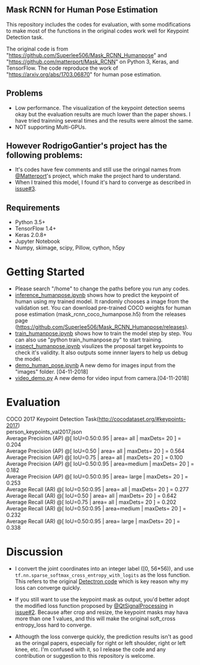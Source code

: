 Mask RCNN for Human Pose Estimation
-----------------------------------

This repository includes the codes for evaluation, with some modifications to make most of the functions in the original codes work well for Keypoint Detection task.

The original code is from "https://github.com/Superlee506/Mask_RCNN_Humanpose" and "https://github.com/matterport/Mask_RCNN" on Python 3, Keras, and TensorFlow. The code reproduce the work of "https://arxiv.org/abs/1703.06870" for human pose estimation.

## Problems
* Low performance.
The visualization of the keypoint detection seems okay but the evaluation results are much lower than the paper shows. I have tried trainning several times and the results were almost the same.
* NOT supporting Multi-GPUs.

## However RodrigoGantier's project has the following problems:
*  It's codes have few comments and still use the oringal names from [@Matterport][3]'s project, which make the project hard to understand. 
*  When I trained this model, I found it's hard to converge as described in [issue#3][4].

## Requirements
* Python 3.5+
* TensorFlow 1.4+
* Keras 2.0.8+
* Jupyter Notebook
* Numpy, skimage, scipy, Pillow, cython, h5py

# Getting Started
* Please search "/home" to change the paths before you run any codes.
* [inference_humanpose.ipynb][5] shows how to predict the keypoint of human using my trained model. It randomly chooses a image from the validation set. You can download pre-trained COCO weights for human pose estimation (mask_rcnn_coco_humanpose.h5) from the releases page (https://github.com/Superlee506/Mask_RCNN_Humanpose/releases).
* [train_humanpose.ipynb][6] shows how to train the model step by step. You can also use "python train_humanpose.py" to start training.
* [inspect_humanpose.ipynb][7] visulizes the proposal target keypoints to check it's validity. It also outputs some innner layers to help us debug the model.
* [demo_human_pose.ipynb][8] A new demo for images input from the "images" folder. [04-11-2018]
* [video_demo.py][9] A new demo for video input from camera.[04-11-2018]

# Evaluation
COCO 2017 Keypoint Detection Task(http://cocodataset.org/#keypoints-2017)  
person_keypoints_val2017.json  
 Average Precision  (AP) @[ IoU=0.50:0.95 | area=   all | maxDets= 20 ] = 0.204  
 Average Precision  (AP) @[ IoU=0.50      | area=   all | maxDets= 20 ] = 0.564  
 Average Precision  (AP) @[ IoU=0.75      | area=   all | maxDets= 20 ] = 0.100  
 Average Precision  (AP) @[ IoU=0.50:0.95 | area=medium | maxDets= 20 ] = 0.182  
 Average Precision  (AP) @[ IoU=0.50:0.95 | area= large | maxDets= 20 ] = 0.253  
 Average Recall     (AR) @[ IoU=0.50:0.95 | area=   all | maxDets= 20 ] = 0.277  
 Average Recall     (AR) @[ IoU=0.50      | area=   all | maxDets= 20 ] = 0.642  
 Average Recall     (AR) @[ IoU=0.75      | area=   all | maxDets= 20 ] = 0.202  
 Average Recall     (AR) @[ IoU=0.50:0.95 | area=medium | maxDets= 20 ] = 0.232  
 Average Recall     (AR) @[ IoU=0.50:0.95 | area= large | maxDets= 20 ] = 0.338  

# Discussion
* I convert the joint coordinates into an integer label ([0, 56*56)), and use  `tf.nn.sparse_softmax_cross_entropy_with_logits` as the loss function. This refers to the original [Detectron code][10] which is key reason why my loss can converge quickly.
* If you still want to use the keypoint mask as output, you'd better adopt the modified loss function proposed by [@QtSignalProcessing][11] in [issue#2][12]. Because after crop and resize, the keypoint masks may hava more than one 1 values, and this will make the original soft_cross entropy_loss hard to converge.
* Althougth the loss converge quickly, the prediction results isn't as good as the oringal papers, especially for right or left shoulder, right or left knee, etc. I'm confused with it, so I release the code and any contribution or suggestion to this repository is welcome.


  [1]: https://github.com/matterport/Mask_RCNN/issues/2
  [2]: https://github.com/RodrigoGantier/Mask_R_CNN_Keypoints
  [3]: https://github.com/matterport/Mask_RCNN
  [4]: https://github.com/RodrigoGantier/Mask_R_CNN_Keypoints/issues/3
  [5]: https://github.com/Superlee506/Mask_RCNN/blob/master/inference_humanpose.ipynb
  [6]: https://github.com/Superlee506/Mask_RCNN/blob/master/train_human_pose.ipynb
  [7]: https://github.com/Superlee506/Mask_RCNN/blob/master/inspect_humanpose.ipynb
  [8]: https://github.com/Superlee506/Mask_RCNN_Humanpose/blob/master/demo_human_pose.ipynb
  [9]: https://github.com/Superlee506/Mask_RCNN_Humanpose/blob/master/video_demo.py
  [10]: https://github.com/facebookresearch/Detectron/blob/master/lib/utils/keypoints.py
  [11]: https://github.com/QtSignalProcessing
  [12]: https://github.com/matterport/Mask_RCNN/issues/2
